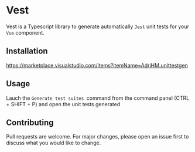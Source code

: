 # Vest

Vest is a Typescript library to generate automatically `Jest` unit tests for your `Vue` component.

## Installation

https://marketplace.visualstudio.com/items?itemName=AdriHM.unittestgen

## Usage

Lauch the `Generate test suites `command from the command panel (CTRL + SHIFT + P) and open the unit tests generated

## Contributing
Pull requests are welcome. For major changes, please open an issue first to discuss what you would like to change.
